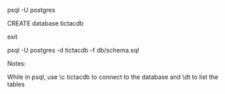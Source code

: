 psql -U postgres

CREATE database tictacdb

exit

psql -U postgres -d tictacdb -f db/schema.sql

Notes:

While in psql, use \c tictacdb to connect to the database and \dt to list the tables
